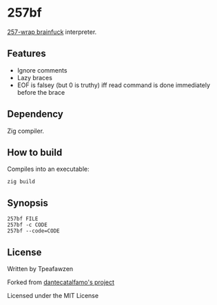 # 257bf

[257-wrap brainfuck] interpreter.

[257-wrap brainfuck]: https://www.esolangs.org/wiki/257-wrap_brainfuck

## Features

* Ignore comments
* Lazy braces
* EOF is falsey (but 0 is truthy) iff read command is done immediately before the brace

## Dependency

Zig compiler.

## How to build

Compiles into an executable:

```
zig build
```

## Synopsis

```
257bf FILE
257bf -c CODE
257bf --code=CODE
```

## License

Written by Tpeafawzen

Forked from [dantecatalfamo's project](https://github.com/dantecatalfamo/brainfuck-zig)

Licensed under the MIT License
